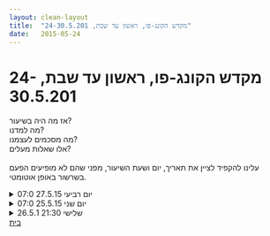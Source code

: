 ```yaml
---
layout: clean-layout
title:  "מקדש הקונג-פו, ראשון עד שבת, 24-30.5.201"
date:   2015-05-24
---
```

# מקדש הקונג-פו, ראשון עד שבת, 24-30.5.201 
אז מה היה בשיעור?<br> מה למדנו?<br> מה מסכמים לעצמנו?<br> אלו שאלות מעלים?<br> <br> עלינו להקפיד לציין את תאריך, יום ושעת השיעור, מפני שהם לא מופיעים הפעם בשרשור באופן אוטומטי.

<details>
                    <summary>יום רביעי 27.5.15 07:0</summary>
                    אימון קונג פו יום רביעי 07:00 בבוקר<br> קמתי מוקדם אני לא יודע אם זה החום או משהו אחר אבל התעוררתי לפני הזמן, יצאתי מהמיטה קצת קודם וכך הענקתי לעצמי בוקר רגוע , הגעתי בכל זאת ב06:45<br> אני מעביר את האימון, תרגיל אחר תרגיל שלב אחרי שלב,<br> נוכחים רמי ומיקי,<br> הליכה לגן תוך כדי התמקדות בתחושה ל האויר בחוץ,מי שרוצה יכול להוסיף לעצמו נושא מיקוד נוסף לפי בחירתו, אני בחרתי בנשימה,<br> עבודה אישית על חימום והגדלת הנוחות דגש על הנאה מהתנועה, אני מתמקד בניתורים וכפיפות, תרגול בשלישיה של בעיטות, מהפנים החוצה, מבחוץ פנימה, כל אחד מהשניים האחרים מושיט את כפות הידיים ומתמקד בעבודה נינוחה ומגע מבוקר בין הרגל הבועטת ליד המושטת שלו,<br> בעיטות כפולות, עבודה על גמישות באופן אישי, <br> עבודה על מאמץ, בין 7 ל10 דקות של עבודה על מאמץ לפי בחירה של כל אחד, הדגש הוא למצוא את ההנאה במאמץ, אני משלים סטים שח 60 כפיפות בטן&nbsp;&nbsp;ו30 שכיבות סמיכה כשאני מצליח למצוא הנאה בתחושה של שרירי הבטן המתאמצים, מעניין.<br> עבודה על תנועה קלילה, כתפיים בשלישיות תוך המשך עבודה על תנועה קלילה, להוציא כפפות, למיקי אין כפפות אני חושב על תרגיל אחר אבל מתוך הבנה שהשיעור הוא דרכי ואני לא המדריך מנחה אותו להתבוננות, קרב סימונים מעל גובה מותניים עם רמי, <br> אני ממשיך להטמיע את המתנה של התבוננות באגרוף ללא חרדה, מרשה לעצמי לקבל כמה סימונים בפנים כדי לחוות מה זה סימון, לא הכי נעים אבל לא מפחיד, <br> עבודה על הקרקע באופן אישי, תרגול של הזזות בשלישיה, עבודה על הגברת הגמישות בהנחייה של רמי<br> עבודה פנימית, נשימה בארבעה שלבים, התבוננות מה ה&quot;מתנות&quot; שקיבלתי בשיעור הזה, לבחור אחת ולראות איך אני לוקח אותה איתי להמשך היום, אני לוקח את העדר הפחד.<br> סיום שיעור בשעה 08:17<br>
                  </details><details>
                    <summary>יום שני 25.5.15 07:0</summary>
                    אימון קונג פו יום שני בבוקר, הגעתי באיחור, ראיתי את רמי יוצא מנקודת המפגש, רצתי אחריו ו&quot;תפסתי&quot; אותו, אימון בשחרור והגדלת הנוחות, תוך כדי הליכה. עצירה בכניסה לגינת דובנוב, ישיבה על הגדר ושחרור תוך ישיבה ועצימת עיניים.<br> המשך לגינה, פגישה עם תרצה, הולכים יחד מאחורי המוזיאון, עבודה עצמית לפי הנחיות של רמי, עבודה עם המדרגה, גמישות של הרגליים, גמישות של הידיים והכתפיים, עבודה על פיתול הגב, <br> אני מנסה למצוא מה אני יכול/רוצה לקבל מהשיעור,<br> עבודה עם כפפות כל פעם אחד מתקיף, אחד מתגונן ואחד מתבונן (חרוז:)<br> אני מנסה לראות מה אפשר להפיק מהעבודה, מגלה שאני מצליח לעבוד עם צואר משוחרר וזה נוח מאד (שיעור קודם) מוצא את עצמי מנסה לעבוד מתוך שקט בזמן שאגרוף זז לקראתי, מצליח לתפוס כמה רגעים כאלו שאני מתבונן באגרוף שנע לקראתי בצורה רגועה ואפילו נהנה מזה בלי הבהלה של מה יקרה אם הוא יפגע בי, (אחלה מתנה לקבל)<br> ממשיכים להתאמן, סימוני בעיטות במעגל, כל אחד שלוש בעיטות לימינו ולשמאלו,<br> כתפיים, כתפיים בשלשות, בהמשך נסיונות לגעת בברכיים של הפרטנרים,<br> עבודה על הרצפה , או עבודה בעמידה וכפיפה כלפי מטה, אני מגלה דרך חדשה ללהתכופף ולמתוח את שרירי הגב התחתון בצורה נעימה ומבוקרת, נוח יותר מהיכולת הנוכחית שלי להתמתח בזמן ישיבה בפישוק ועובד על חלק גדול מאותם שרירים, אנימתרגל התמתחות מהנה ומבוקרת, מרגיש שהגדלתי את טווח התנועה, מסקרן אותי לראות איך תהיהי לי עכשין התמתחות קדימה בישיבה בפישוק,&nbsp;&nbsp;מעברים משכיבה לישיבה, אני נהנה מהמאמץ ומנצל את ההזדמנות לבדוק אם התמתחות קדימה אכן מרגישה לי יותר בנוח, כן, יש!!<br> התמתחות בישיבה טווח תנועה גדל,<br> ישיבה ביחד עבודה על התבוננות בנשימה. סיום מדורג לשיעור, רמי מסיים לעצמו, תרצה ממשיכה לה ולי ומסיימת אני נשאר עד שאני מסיים לעצמי,<br> עבודה עם אור זהוב, נשימה מעגלית שמורכבת מארבעה שלבים,<br> מגיע לרמת ריכוז טובה, מרגיש ברמזל שאני יכול למתוח את האימון שלי עוד כמה דקות,<br> סיום שיעור 08:25<br> דברים שאני מרגיש שקיבלתי:<br> המודעות והאתגר להיות רגוע ולנטרל אלמנטים של פחד בזמן שאני חווה תנועה לעברי<br> כיפוף של הגב כאמצעי נוסף ומהנה למתיחת שרירי הגב התחתון ושיפור הגמישות שלי<br> היכולת לרפא את עצמי (בכתף) במהירות לאחר תנועה שגורמת לי מתח בשריר או תחושה לא נעימה<br> ע&quot;י שליחה של אור (ביצעתי במהלך האימון)<br> היכולת להתכוונן על קבלה של מתנות במהלך האימון&nbsp;&nbsp;ואכן לקבל אותן<br>
                  </details><details>
                    <summary>שלישי 21:30 26.5.1</summary>
                    היה נחמד מאוד. <br> 5 * 9 דקות. חימום, מנוחה, בריאות, יכולת, לחימה. <br> <br> עשה לי טוב המבנה הזה, והייתי עם אנרגיה יחסית גבוהה.<br><br><table width='70%' cellpadding='0' cellspacing='0' bgcolor='#C6C7C6'><tr><td height='1'></td></tr></table><br><img border=0 src=../tapuzforum/images/Emo42.gif><br><br><b>יש בי אהבה והיא תנצח.</b><br><br><br><a rel=nofollow href=http://blog.tapuz.co.il/pathoftheone target=_blank style=color:black>http://blog.tapuz.co.il/pathoftheone</a>            <br><br>
                  </details><a href="javascript:history.back()">בית</a>